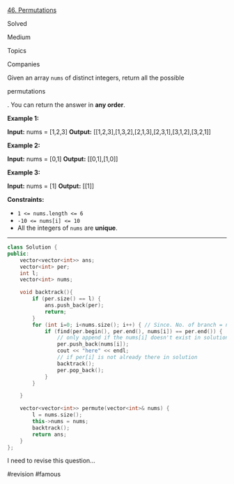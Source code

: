 [46. Permutations](https://leetcode.com/problems/permutations/)

Solved

Medium

Topics

Companies

Given an array `nums` of distinct integers, return all the possible 

permutations

. You can return the answer in **any order**.

**Example 1:**

**Input:** nums = [1,2,3]
**Output:** [[1,2,3],[1,3,2],[2,1,3],[2,3,1],[3,1,2],[3,2,1]]

**Example 2:**

**Input:** nums = [0,1]
**Output:** [[0,1],[1,0]]

**Example 3:**

**Input:** nums = [1]
**Output:** [[1]]

**Constraints:**

- `1 <= nums.length <= 6`
- `-10 <= nums[i] <= 10`
- All the integers of `nums` are **unique**.

---

```cpp
class Solution {
public:
    vector<vector<int>> ans;
    vector<int> per;
    int l;
    vector<int> nums;

    void backtrack(){
        if (per.size() == l) {
            ans.push_back(per);
            return;
        }
        for (int i=0; i<nums.size(); i++) { // Since. No. of branch = no. of elements in current level
            if (find(per.begin(), per.end(), nums[i]) == per.end()) {
                // only append if the nums[i] doesn't exist in solution
                per.push_back(nums[i]);
                cout << "here" << endl;
                // if per[i] is not already there in solution
                backtrack();
                per.pop_back();
            }
        }

    }

    vector<vector<int>> permute(vector<int>& nums) {
        l = nums.size();
        this->nums = nums;
        backtrack();
        return ans;
    }
};

```

I need to revise this question...

#revision
#famous

